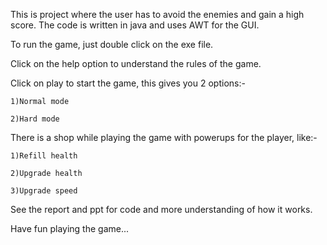 This is project where the user has to avoid the enemies and gain a high score. The code is written in java and uses AWT for the GUI. 

To run the game, just double click on the exe file.

Click on the help option to understand the rules of the game.

Click on play to start the game, this gives you 2 options:-

    1)Normal mode
  
    2)Hard mode
  
There is a shop while playing the game with powerups for the player, like:-

    1)Refill health

    2)Upgrade health

    3)Upgrade speed
  
See the report and ppt for code and more understanding of how it works.

Have fun playing the game...
